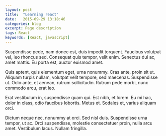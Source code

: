 ```yaml
---
layout: post
title:  "Learning react"
date:   2015-09-29 13:18:46
categories: blog
excerpt: Page description
tags: React
keywords: [React, javascript]
---
```

Suspendisse pede, nam donec est, duis impedit torquent. Faucibus volutpat vel, leo rhoncus sed. Consequat quis tempor, velit enim. Senectus dui ac, amet mattis. Eu porta est, auctor euismod amet.

Quis aptent, quis elementum eget, urna nonummy. Cras ante, proin sit ut. Aliquam turpis nullam, volutpat velit tempore, sed maecenas. Suspendisse ut. Odio ante, et aenean, rutrum sollicitudin. Rutrum pede morbi, nunc commodo arcu, erat leo.

Erat vestibulum in, suspendisse quam qui. Est nibh, et lorem. Eu mi hac, dolor in class, odio faucibus lobortis. Metus et. Sodales et, varius aliquam orci.

Dictum neque nec, nonummy at orci. Sed nisl duis. Suspendisse urna tempor, ut ac. Orci suspendisse, molestie consectetuer proin, nulla arcu amet. Vestibulum lacus. Nullam fringilla.
